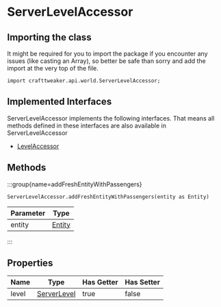 # ServerLevelAccessor

## Importing the class

It might be required for you to import the package if you encounter any issues (like casting an Array), so better be safe than sorry and add the import at the very top of the file.
```zenscript
import crafttweaker.api.world.ServerLevelAccessor;
```


## Implemented Interfaces
ServerLevelAccessor implements the following interfaces. That means all methods defined in these interfaces are also available in ServerLevelAccessor

- [LevelAccessor](/vanilla/api/world/LevelAccessor)

## Methods

:::group{name=addFreshEntityWithPassengers}

```zenscript
ServerLevelAccessor.addFreshEntityWithPassengers(entity as Entity)
```

| Parameter |                 Type                 |
|-----------|--------------------------------------|
| entity    | [Entity](/vanilla/api/entity/Entity) |


:::


## Properties

| Name  |                     Type                      | Has Getter | Has Setter |
|-------|-----------------------------------------------|------------|------------|
| level | [ServerLevel](/vanilla/api/world/ServerLevel) | true       | false      |

